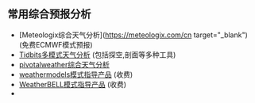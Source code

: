 ## 常用综合预报分析
* [Meteologix综合天气分析](https://meteologix.com/cn target="_blank") (免费ECMWF模式预报)
* [Tidbits多模式天气分析](http://www.tropicaltidbits.com/analysis/models/) (包括探空,剖面等多种工具)
* [pivotalweather综合天气分析](http://www.pivotalweather.com/)
* [weathermodels模式指导产品](https://weathermodels.com/) (收费)
* [WeatherBELL模式指导产品](http://models.weatherbell.com/) (收费)
* 

